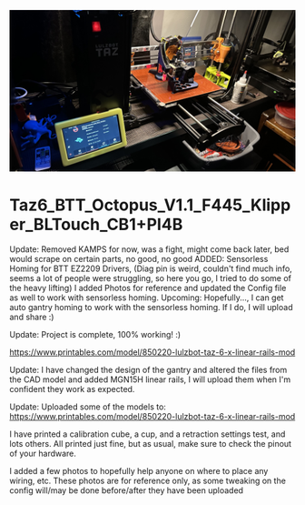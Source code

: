 ![IMG20230305125419](https://raw.githubusercontent.com/FunkyNuggets007/Taz6_BTTOctopus_BLTouch_Klipper_HemeraXSRevo_CB1-PI4B/Klipper/IMG_3162.jpg)
# Taz6_BTT_Octopus_V1.1_F445_Klipper_BLTouch_CB1+PI4B

Update: Removed KAMPS for now, was a fight, might come back later, bed would scrape on certain parts, no good, no good
        ADDED: Sensorless Homing for BTT EZ2209 Drivers, (Diag pin is weird, couldn't find much info, seems a lot of people were struggling, so here you go, I tried to do some of the heavy lifting) I added Photos for reference and updated the Config file as well to work with sensorless homing.  Upcoming: Hopefully..., I can get auto gantry homing to work with the sensorless homing.  If I do, I will upload and share :)

Update: Project is complete,  100% working! :)

https://www.printables.com/model/850220-lulzbot-taz-6-x-linear-rails-mod

Update: I have changed the design of the gantry and altered the files from the CAD model and added MGN15H linear rails, I will upload them when I'm confident they work as expected.

Update: Uploaded some of the models to: https://www.printables.com/model/850220-lulzbot-taz-6-x-linear-rails-mod

I have printed a calibration cube, a cup, and a retraction settings test, and lots others.  All printed just fine, but as usual, make sure to check the pinout of your hardware. 

I added a few photos to hopefully help anyone on where to place any wiring, etc.  These photos are for reference only, as some tweaking on the config will/may be done before/after they have been uploaded
